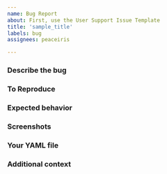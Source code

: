 ```yaml
---
name: Bug Report
about: First, use the User Support Issue Template
title: 'sample_title'
labels: bug
assignees: peaceiris

---
```


<!-- Note that an issue which does not follow the template will be closed silently. -->

### Describe the bug

<!-- A clear and concise description of what the bug is. -->

### To Reproduce

<!--
Steps to reproduce the behavior:

1. Go to '...'
2. Click on '....'
3. Scroll down to '....'
4. See error
-->

### Expected behavior

<!-- A clear and concise description of what you expected to happen. -->

### Screenshots

<!-- If applicable, add screenshots to help explain your problem. -->

### Your YAML file

<!--
- A link to your repository
- A link to your YAML file
-->

### Additional context

<!-- Add any other context about the problem here. -->

